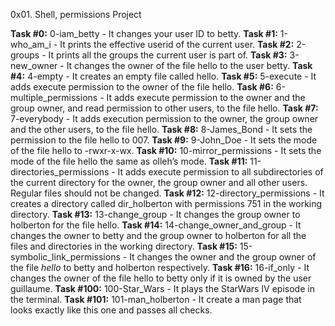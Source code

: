 0x01. Shell, permissions Project

**Task #0:** 0-iam_betty - It changes your user ID to betty.
**Task #1:** 1-who_am_i - It prints the effective userid of the current user.
**Task #2:** 2-groups - It prints all the groups the current user is part of.
**Task #3:** 3-new_owner - It changes the owner of the file hello to the user betty.
**Task #4:** 4-empty - It creates an empty file called hello.
**Task #5:** 5-execute - It adds execute permission to the owner of the file hello.
**Task #6:** 6-multiple_permissions - It adds execute permission to the owner and the group owner, and read permission to other users, to the file hello.
**Task #7:** 7-everybody - It adds execution permission to the owner, the group owner and the other users, to the file hello.
**Task #8:** 8-James_Bond - It sets the permission to the file hello to 007.
**Task #9:** 9-John_Doe - It sets the mode of the file hello to -rwxr-x-wx.
**Task #10:** 10-mirror_permissions - It sets the mode of the file hello the same as olleh’s mode.
**Task #11:** 11-directories_permissions - It adds execute permission to all subdirectories of the current directory for the owner, the group owner and all other users. Regular files should not be changed.
**Task #12:** 12-directory_permissions - It creates a directory called dir_holberton with permissions 751 in the working directory.
**Task #13:** 13-change_group - It changes the group owner to holberton for the file hello.
**Task #14:** 14-change_owner_and_group - It changes the owner to betty and the group owner to holberton for all the files and directories in the working directory.
**Task #15:** 15-symbolic_link_permissions - It changes the owner and the group owner of the file _hello_ to betty and holberton respectively.
**Task #16:** 16-if_only - It changes the owner of the file hello to betty only if it is owned by the user guillaume.
**Task #100:** 100-Star_Wars - It plays the StarWars IV episode in the terminal.
**Task #101:** 101-man_holberton - It create a man page that looks exactly like this one and passes all checks.
